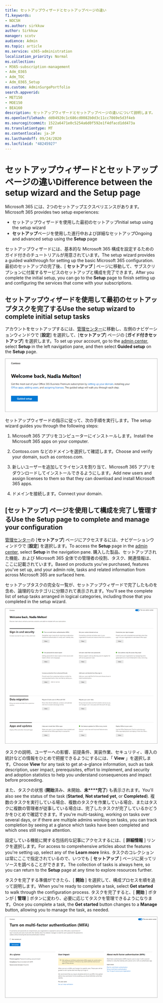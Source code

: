 ```yaml
---
title: セットアップウィザードとセットアップページの違い
f1.keywords:
- NOCSH
ms.author: sirkkuw
author: Sirkkuw
manager: scotv
audience: Admin
ms.topic: article
ms.service: o365-administration
localization_priority: Normal
ms.collection:
- M365-subscription-management
- Adm_O365
- Adm_TOC
- Adm_O365_Setup
ms.custom: AdminSurgePortfolio
search.appverid:
- MET150
- MOE150
- BEA160
description: セットアップウィザードとセットアップページの違いについて説明します。
ms.openlocfilehash: dd04920c1c686cd0082b0d3c11cc7869e5d3f4eb
ms.sourcegitcommit: 1522a6471e0c5254a6d0f592e1f4dfacd1dd473a
ms.translationtype: MT
ms.contentlocale: ja-JP
ms.lasthandoff: 09/24/2020
ms.locfileid: "48245927"
---
```

# <a name="difference-between-the-setup-wizard-and-the-setup-page"></a><span data-ttu-id="3bb48-103">セットアップウィザードとセットアップページの違い</span><span class="sxs-lookup"><span data-stu-id="3bb48-103">Difference between the setup wizard and the Setup page</span></span>

<span data-ttu-id="3bb48-104">Microsoft 365 には、2つのセットアップエクスペリエンスがあります。</span><span class="sxs-lookup"><span data-stu-id="3bb48-104">Microsoft 365 provides two setup experiences:</span></span> 

- <span data-ttu-id="3bb48-105">セットアップウィザードを使用した最初のセットアップ</span><span class="sxs-lookup"><span data-stu-id="3bb48-105">Initial setup using the setup wizard</span></span>
- <span data-ttu-id="3bb48-106">**セットアップ**ページを使用した進行中および詳細なセットアップ</span><span class="sxs-lookup"><span data-stu-id="3bb48-106">Ongoing and advanced setup using the **Setup** page</span></span>

<span data-ttu-id="3bb48-107">セットアップウィザードには、基本的な Microsoft 365 構成を設定するためのガイド付きのチュートリアルが用意されています。</span><span class="sxs-lookup"><span data-stu-id="3bb48-107">The setup wizard provides a guided walkthrough for setting up the basic Microsoft 365 configuration.</span></span> <span data-ttu-id="3bb48-108">最初のセットアップの完了後、[ **セットアップ** ] ページに移動して、サブスクリプションに付属するサービスのセットアップと構成を完了できます。</span><span class="sxs-lookup"><span data-stu-id="3bb48-108">After you complete the initial setup, you can go to the **Setup** page to finish setting up and configuring the services that come with your subscriptions.</span></span>

## <a name="use-the-setup-wizard-to-complete-initial-setup-tasks"></a><span data-ttu-id="3bb48-109">セットアップウィザードを使用して最初のセットアップタスクを完了する</span><span class="sxs-lookup"><span data-stu-id="3bb48-109">Use the setup wizard to complete initial setup tasks</span></span>

<span data-ttu-id="3bb48-110">アカウントをセットアップするには、[管理センター](https://go.microsoft.com/fwlink/p/?linkid=2024339)に移動し、左側のナビゲーションウィンドウで [**設定**] を選択して、[**セットアップ**] ページの [**ガイド付きセットアップ**] を選択します。</span><span class="sxs-lookup"><span data-stu-id="3bb48-110">To set up your account, go to the [admin center](https://go.microsoft.com/fwlink/p/?linkid=2024339), select **Setup** in the left navigation pane, and then select **Guided setup** on the **Setup** page.</span></span>

![Microsoft 365 Apps for business セットアップウィザードを開始する](../../media/o365b-guided-setup.png)

<span data-ttu-id="3bb48-112">セットアップウィザードの指示に従って、次の手順を実行します。</span><span class="sxs-lookup"><span data-stu-id="3bb48-112">The setup wizard guides you through the following steps:</span></span>

1. <span data-ttu-id="3bb48-113">Microsoft 365 アプリをコンピューターにインストールします。</span><span class="sxs-lookup"><span data-stu-id="3bb48-113">Install the Microsoft 365 apps on your computer.</span></span>

2. <span data-ttu-id="3bb48-114">Contoso.com などのドメインを選択して確認します。</span><span class="sxs-lookup"><span data-stu-id="3bb48-114">Choose and verify your domain, such as contoso.com.</span></span>

3. <span data-ttu-id="3bb48-115">新しいユーザーを追加してライセンスを割り当て、Microsoft 365 アプリをダウンロードしてインストールできるようにします。</span><span class="sxs-lookup"><span data-stu-id="3bb48-115">Add new users and assign licenses to them so that they can download and install Microsoft 365 apps.</span></span>

4. <span data-ttu-id="3bb48-116">ドメインを接続します。</span><span class="sxs-lookup"><span data-stu-id="3bb48-116">Connect your domain.</span></span>

## <a name="use-the-setup-page-to-complete-and-manage-your-configuration"></a><span data-ttu-id="3bb48-117">[セットアップ] ページを使用して構成を完了し管理する</span><span class="sxs-lookup"><span data-stu-id="3bb48-117">Use the Setup page to complete and manage your configuration</span></span>

<span data-ttu-id="3bb48-118">[管理センター](https://go.microsoft.com/fwlink/p/?linkid=2024339)の [**セットアップ**] ページにアクセスするには、ナビゲーションウィンドウで [**設定**] を選択します。</span><span class="sxs-lookup"><span data-stu-id="3bb48-118">To access the **Setup** page in the [admin center](https://go.microsoft.com/fwlink/p/?linkid=2024339), select **Setup** in the navigation pane.</span></span> <span data-ttu-id="3bb48-119">購入した製品、セットアップされた機能、および Microsoft 365 全体での管理者の役割、タスク、関連情報は、ここに記載されています。</span><span class="sxs-lookup"><span data-stu-id="3bb48-119">Based on products you've purchased, features you've set up, and your admin role, tasks and related information from across Microsoft 365 are surfaced here.</span></span>

<span data-ttu-id="3bb48-120">セットアップタスクの完全な一覧が、セットアップウィザードで完了したものを含め、論理的なカテゴリに分類されて表示されます。</span><span class="sxs-lookup"><span data-stu-id="3bb48-120">You'll see the complete list of setup tasks arranged in logical categories, including those that you completed in the setup wizard.</span></span>

![Microsoft 365 for business のセットアップページ](../../media/o365b-setup-page.png)

<span data-ttu-id="3bb48-122">タスクの説明、ユーザーへの影響、前提条件、実装作業、セキュリティ、導入の統計などの情報をひとめで把握できるようにするには、「 **View** 」を選択します。</span><span class="sxs-lookup"><span data-stu-id="3bb48-122">Choose **View** for any task to get at-a-glance information, such as task description, user impact, prerequisites, effort to implement, and security and adoption statistics to help you understand consequences and impact before proceeding.</span></span>

<span data-ttu-id="3bb48-123">また、タスクの状態 (**開始**済み、未開始、**未\*\*\*\*完了**) も表示されます。</span><span class="sxs-lookup"><span data-stu-id="3bb48-123">You'll also see the status of the task (**Started**, **Not started yet**, or **Completed**).</span></span> <span data-ttu-id="3bb48-124">複数のタスクを実行している場合、複数のタスクを作業している場合、またはタスクに複数の管理者が従事している場合は、完了したタスクが完了しているかどうかをひとめで確認できます。</span><span class="sxs-lookup"><span data-stu-id="3bb48-124">If you're multi-tasking, working on tasks over several days, or if there are multiple admins working on tasks, you can track completion by seeing at a glance which tasks have been completed and which ones still require attention.</span></span> 

<span data-ttu-id="3bb48-125">設定している機能に関する包括的な記事にアクセスするには、[ **詳細情報** ] リンクを選択します。</span><span class="sxs-lookup"><span data-stu-id="3bb48-125">For access to comprehensive articles about the features you're setting up, select any of the **Learn more** links.</span></span> <span data-ttu-id="3bb48-126">タスクのコレクションは常にここで指定されているので、いつでも [ **セットアップ** ] ページに戻ってリソースを調べることができます。</span><span class="sxs-lookup"><span data-stu-id="3bb48-126">The collection of tasks is always here, so you can return to the **Setup** page at any time to explore resources further.</span></span>

<span data-ttu-id="3bb48-127">タスクを完了する準備ができたら、[ **開始** ] を選択して、構成プロセスを順を追って説明します。</span><span class="sxs-lookup"><span data-stu-id="3bb48-127">When you're ready to complete a task, select **Get started** to walk through the configuration process.</span></span> <span data-ttu-id="3bb48-128">タスクを完了すると、[ **開始** ] ボタンが [ **管理** ] ボタンに変わり、必要に応じてタスクを管理できるようになります。</span><span class="sxs-lookup"><span data-stu-id="3bb48-128">Once you complete a task, the **Get started** button changes to a **Manage** button, allowing you to manage the task, as needed.</span></span>

![概要情報が表示されたタスクビュー](../../media/o365b-at-a-glance.png)
